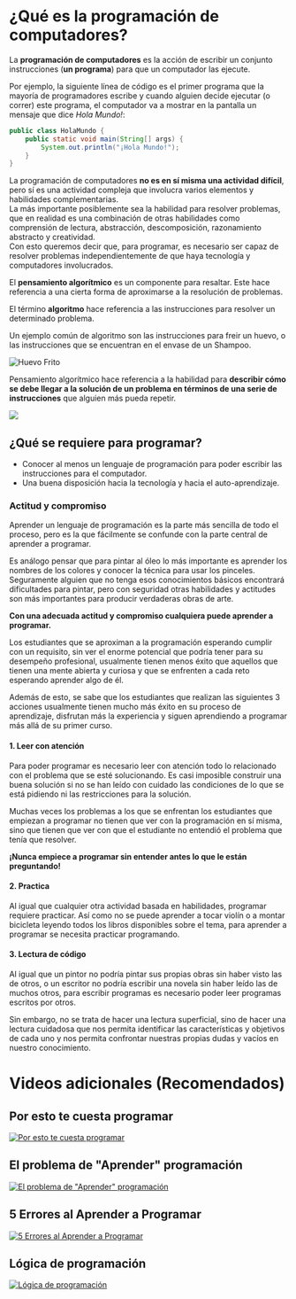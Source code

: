 # ¿Qué es la programación de computadores?

La **programación de computadores** es la acción de escribir un conjunto instrucciones (**un programa**) para que un computador las ejecute. 

Por ejemplo, la siguiente línea de código es el primer programa que la mayoría de programadores escribe y cuando alguien decide ejecutar (o correr) este programa, el computador va a mostrar en la pantalla un mensaje que dice _Hola Mundo!_:

```java
public class HolaMundo {
    public static void main(String[] args) {
        System.out.println("¡Hola Mundo!");
    }
}
```

La programación de computadores **no es en sí misma una actividad difícil**, pero sí es una actividad compleja que involucra varios elementos y habilidades complementarias.  
La más importante posiblemente sea la habilidad para resolver problemas, que en realidad es una combinación de otras habilidades como comprensión de lectura, abstracción, descomposición, razonamiento abstracto y creatividad.  
Con esto queremos decir que, para programar, es necesario ser capaz de resolver problemas independientemente de que haya tecnología y computadores involucrados.  

El **pensamiento algorítmico** es un componente para resaltar. Este hace referencia a una cierta forma de aproximarse a la resolución de problemas.

El término **algoritmo** hace referencia a las instrucciones para resolver un determinado problema.  

Un ejemplo común de algoritmo son las instrucciones para freir un huevo, o las instrucciones que se encuentran en el envase de un Shampoo.

![Huevo Frito](https://imagenes.20minutos.es/files/image_1920_1080/uploads/imagenes/2021/11/02/huevo-frito.jpeg)

Pensamiento algorítmico hace referencia a la habilidad para **describir cómo se debe llegar a la solución de un problema en términos de una serie de instrucciones** que alguien más pueda repetir.

[![](https://markdown-videos-api.jorgenkh.no/youtube/cDA3_5982h8)](https://youtu.be/cDA3_5982h8?si=Xmwa_V04HYXLnt4g)

## ¿Qué se requiere para programar?
- Conocer al menos un lenguaje de programación para poder escribir las instrucciones para el computador.
- Una buena disposición hacia la tecnología y hacia el auto-aprendizaje.

### Actitud y compromiso
Aprender un lenguaje de programación es la parte más sencilla de todo el proceso, pero es la que fácilmente se confunde con la parte central de aprender a programar.

Es análogo pensar que para pintar al óleo lo más importante es aprender los nombres de los colores y conocer la técnica para usar los pinceles. Seguramente alguien que no tenga esos conocimientos básicos encontrará dificultades para pintar, pero con seguridad otras habilidades y actitudes son más importantes para producir verdaderas obras de arte.

**Con una adecuada actitud y compromiso cualquiera puede aprender a programar.**

Los estudiantes que se aproximan a la programación esperando cumplir con un requisito, sin ver el enorme potencial que podría tener para su desempeño profesional, usualmente tienen menos éxito que aquellos que tienen una mente abierta y curiosa y que se enfrenten a cada reto esperando aprender algo de él.

Además de esto, se sabe que los estudiantes que realizan las siguientes 3 acciones usualmente tienen mucho más éxito en su proceso de aprendizaje, disfrutan más la experiencia y siguen aprendiendo a programar más allá de su primer curso.

#### 1. Leer con atención
Para poder programar es necesario leer con atención todo lo relacionado con el problema que se esté solucionando. Es casi imposible construir una buena solución si no se han leído con cuidado las condiciones de lo que se está pidiendo ni las restricciones para la solución.

Muchas veces los problemas a los que se enfrentan los estudiantes que empiezan a programar no tienen que ver con la programación en sí misma, sino que tienen que ver con que el estudiante no entendió el problema que tenía que resolver.

**¡Nunca empiece a programar sin entender antes lo que le están preguntando!**

#### 2. Practica
Al igual que cualquier otra actividad basada en habilidades, programar requiere practicar. Así como no se puede aprender a tocar violín o a montar bicicleta leyendo todos los libros disponibles sobre el tema, para aprender a programar se necesita practicar programando.

#### 3. Lectura de código
Al igual que un pintor no podría pintar sus propias obras sin haber visto las de otros, o un escritor no podría escribir una novela sin haber leído las de muchos otros, para escribir programas es necesario poder leer programas escritos por otros. 

Sin embargo, no se trata de hacer una lectura superficial, sino de hacer una lectura cuidadosa que nos permita identificar las características y objetivos de cada uno y nos permita confrontar nuestras propias dudas y vacíos en nuestro conocimiento.

# Videos adicionales (Recomendados)
## Por esto te cuesta programar
[![Por esto te cuesta programar](https://markdown-videos-api.jorgenkh.no/youtube/c3NRsitewTc)](https://youtu.be/c3NRsitewTc?si=lXzsR94-WEHCDQcK)

## El problema de "Aprender" programación
[![El problema de "Aprender" programación](https://markdown-videos-api.jorgenkh.no/youtube/d1XlxVm2sA0)](https://youtu.be/d1XlxVm2sA0?si=f1DqMOPcOuSv7vu2)

## 5 Errores al Aprender a Programar
[![5 Errores al Aprender a Programar](https://markdown-videos-api.jorgenkh.no/youtube/kgxWf1GFyVI)](https://youtu.be/kgxWf1GFyVI?si=M0oq1u3OJAMx-gbJ)

## Lógica de programación
[![Lógica de programación](https://i.ytimg.com/vi/OyPJpud974E/maxresdefault.jpg)](https://www.youtube.com/watch?v=OyPJpud974E&list=PLeJNEiFH8nIBf9UxeJ1WvjdztOKKrdtOI)
